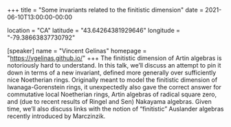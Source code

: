 +++
title = "Some invariants related to the finitistic dimension"
date = 2021-06-10T13:00:00-00:00

location = "CA"
latitude = "43.64264381929646"
longitude = "-79.38663837730792"

[speaker]
  name = "Vincent Gelinas"
  homepage = "https://vgelinas.github.io/"
+++
The finitistic dimension of Artin algebras is notoriously hard to understand. In this talk, we’ll discuss an attempt to pin it down in terms of a new invariant, defined more generally over sufficiently nice Noetherian rings. Originally meant to model the finitistic dimension of Iwanaga-Gorenstein rings, it unexpectedly also gave the correct answer for commutative local Noetherian rings, Artin algebras of radical square zero, and (due to recent results of Ringel and Sen) Nakayama algebras. Given time, we’ll also discuss links with the notion of “finitistic” Auslander algebras recently introduced by Marczinzik.

